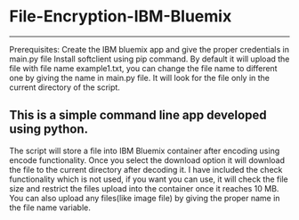 # File-Encryption-IBM-Bluemix
-------------------------
Prerequisites:
Create the IBM bluemix app and give the proper credentials in main.py file
Install softclient using pip command.
By default it will upload the file with file name example1.txt, you can change the file name to different one by giving the name in main.py file.
It will look for the file only in the current directory of the script.

This is a simple command line app developed using python.
-------------------------
The script will store a file into IBM Bluemix container after encoding using encode functionality.
Once you select the download option it will download the file to the current directory after decoding it.
I have included the check functionality which is not used, if you want you can use, it will check the file size and restrict the files upload into the container once it reaches 10 MB.
You can also upload any files(like image file) by giving the proper name in the file name variable.
